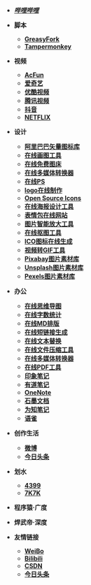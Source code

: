 - [***哔哩哔哩***](https://www.bilibili.com/)
- **脚本**
  - [**GreasyFork**](https://greasyfork.org/zh-CN/scripts?q=)
  - [**Tampermonkey**](https://www.tampermonkey.net/)

- **视频**

  - [**AcFun**](https://www.acfun.cn/)
  - [**爱奇艺**](https://www.iqiyi.com/)
  - [**优酷视频**](https://youku.com/)
  - [**腾讯视频**](https://v.qq.com/)
  - [**抖音**](https://www.douyin.com/)
  - [**NETFLIX**](https://www.netflix.com/)

- **设计**

  - [**阿里巴巴矢量图标库**](https://www.iconfont.cn/)
  - [**在线画图工具**](https://www.processon.com/)
  - [**在线免费图床**](https://sm.ms/)
  - [**在线多媒体转换器**](https://cn.office-converter.com/)
  - [**在线PS**](https://www.uupoop.com/)
  - [**logo在线制作**](http://www.uugai.com/)
  - [**Open Source Icons**](https://feathericons.com/)
  - [**在线海报设计工具**]( https://www.designcap.com/)
  - [**表情包在线网站**](https://fabiaoqing.com/)
  - [**图片智能放大工具**](https://bigjpg.com/)
  - [**在线抠图工具**](https://www.remove.bg/zh)
  - [**ICO图标在线生成**](http://www.fly63.com/php/ico/)
  - [**视频转GIF工具**](http://www.fly63.com/tool/giftxt/)
  - [**Pixabay图片素材库**](https://pixabay.com/zh/)
  - [**Unsplash图片素材库**](https://unsplash.com)
  - [**Pexels图片素材库**](http://www.pexels.com)

- **办公**

  - [**在线思维导图**](http://www.mindline.cn/webapp)
  - [**在线字数统计**](https://www.eteste.com/)
  - [**在线MD排版**](https://mdnice.com/)
  - [**在线短链接生成**](http://mrw.so/)
  - [**在线文本替换**](http://www.fly63.com/tool/textreplace/)
  - [**在线文件压缩工具**](https://docsmall.com/)
  - [**在线多媒体转换器**](https://cn.office-converter.com/)
  - [**在线PDF工具**](https://smallpdf.com/cn/pdf-tools)
  - [**印象笔记**](https://www.yinxiang.com/)
  - [**有道笔记**](https://note.youdao.com/)
  - [**OneNote**](https://www.onenote.com/)
  - [**石墨文档**](ttps://shimo.im/)
  - [**为知笔记**](https://www.wiz.cn/)
  - [**语雀**](https://www.yuque.com/)

- **创作生活**

  - [**微博**](https://weibo.com/)
  - [**今日头条**](https://www.toutiao.com/)

- **划水**

  - [**4399**](http://www.4399.com/)
  - [**7K7K**](http://www.7k7k.com/)

- **程序猿·广度**

- **焊武帝·深度**

- **友情链接**

  - [**WeiBo**](https://weibo.com/u/7464024291)
  - [**Bilibili**](https://space.bilibili.com/629004933)
  - [**CSDN**](https://blog.csdn.net/weixin_51460407)
  - [**今日头条**](https://www.toutiao.com/c/user/token/MS4wLjABAAAATetYsKx5ltYrGCleC17q6YEveJEd18RvhE4Qpylwm9KbjXThfi_M337_48X95DBn)

  

